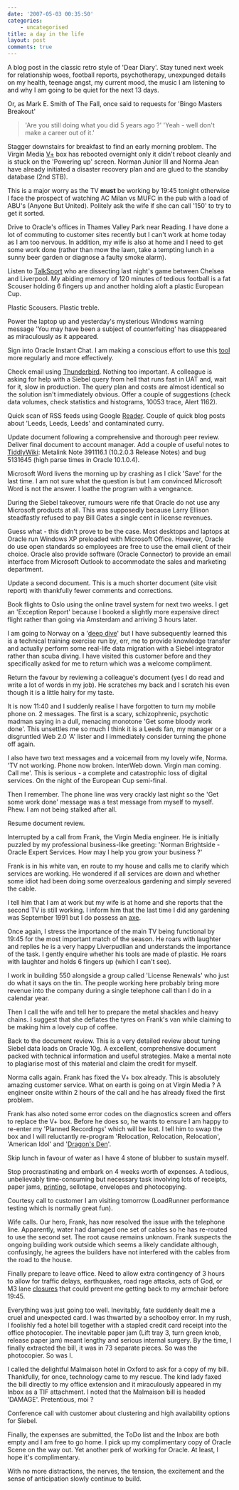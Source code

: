 ```yaml
---
date: '2007-05-03 00:35:50'
categories:
    - uncategorised
title: a day in the life
layout: post
comments: true
---
```

A blog post in the classic retro style of 'Dear Diary'. Stay tuned next
week for relationship woes, football reports, psychotherapy, unexpunged
details on my health, teenage angst, my current mood, the music I am
listening to and why I am going to be quiet for the next 13 days.

Or, as Mark E. Smith of The Fall, once said to requests for 'Bingo
Masters Breakout'
> 'Are you still doing what you did 5 years ago ?'
> 'Yeah - well don't make a career out of it.'

Stagger downstairs for breakfast to find an early morning problem. The
Virgin Media
[V+](http://www.nbrightside.com/blog/2007/03/26/virgin-media-v-downgrade/)
box has rebooted overnight only it didn't reboot cleanly and is stuck on
the 'Powering up' screen.
Norman Junior III and Norma Jean have already initiated a disaster
recovery plan and are glued to the standby database (2nd STB).

This is a major worry as the TV **must** be working by 19:45 tonight
otherwise I face the prospect of watching AC Milan vs MUFC in the pub
with a load of ABU's (Anyone But United). Politely ask the wife if she
can call '150' to try to get it sorted.

Drive to Oracle's offices in Thames Valley Park near Reading. I have
done a lot of commuting to customer sites recently but I can't work at
home today as I am too nervous. In addition, my wife is also at home and
I need to get some work done (rather than mow the lawn, take a tempting
lunch in a sunny beer garden or diagnose a faulty smoke alarm).

Listen to [TalkSport](http://www.talksport.net/) who are dissecting last
night's game between Chelsea and Liverpool. My abiding memory of 120
minutes of tedious football is a fat Scouser holding 6 fingers up and
another holding aloft a plastic European Cup.

Plastic Scousers. Plastic treble.

Power the laptop up and yesterday's mysterious Windows warning message
'You may have been a subject of counterfeiting' has disappeared as
miraculously as it appeared.

Sign into Oracle Instant Chat. I am making a conscious effort to use
this
[tool](http://www.nbrightside.com/blog/2006/08/04/am-i-a-technology-luddite/)
more regularly and more effectively.

Check email using
[Thunderbird](http://www.nbrightside.com/blog/2005/08/23/firefox-and-thunderbird/).
Nothing too important. A colleague is asking for help with a Siebel
query from hell that runs fast in UAT and, wait for it, slow in
production. The query plan and costs are almost identical so the
solution isn't immediately obvious. Offer a couple of suggestions (check
data volumes, check statistics and histograms, 10053 trace, Alert 1162).

Quick scan of RSS feeds using Google
[Reader](http://www.nbrightside.com/blog/2007/02/18/resisting-the-lure-of-google-reader/).
Couple of quick blog posts about 'Leeds, Leeds, Leeds' and contaminated
curry.

Update document following a comprehensive and thorough peer review.
Deliver final document to account manager. Add a couple of useful notes
to
[TiddlyWiki](http://www.nbrightside.com/blog/2006/02/27/full-circle/):
Metalink Note 391116.1 (10.2.0.3 Release Notes) and bug 5131645 (high
parse times in Oracle 10.1.0.4).

Microsoft Word livens the morning up by crashing as I click 'Save' for
the last time. I am not sure what the question is but I am convinced
Microsoft Word is not the answer. I loathe the program with a vengeance.

During the Siebel takeover, rumours were rife that Oracle do not use any
Microsoft products at all. This was supposedly because Larry Ellison
steadfastly refused to pay Bill Gates a single cent in license revenues.

Guess what - this didn't prove to be the case. Most desktops and laptops
at Oracle run Windows XP preloaded with Microsoft Office. However,
Oracle do use open standards so employees are free to use the email
client of their choice. Oracle also provide software (Oracle Connector)
to provide an email interface from Microsoft Outlook to accommodate the
sales and marketing department.

Update a second document. This is a much shorter document (site visit
report) with thankfully fewer comments and corrections.

Book flights to Oslo using the online travel system for next two weeks.
I get an 'Exception Report' because I booked a slightly more expensive
direct flight rather than going via Amsterdam and arriving 3 hours
later.

I am going to Norway on a '[deep
dive](http://www.nbrightside.com/blog/2007/04/30/my-plans-for-the-future/)'
but I have subsequently learned this is a technical training exercise
run by, err, me to provide knowledge transfer and actually perform some
real-life data migration with a Siebel integrator rather than scuba
diving. I have visited this customer before and they specifically asked
for me to return which was a welcome compliment.

Return the favour by reviewing a colleague's document (yes I do read and
write a lot of words in my job). He scratches my back and I scratch his
even though it is a little hairy for my taste.

It is now 11:40 and I suddenly realise I have forgotten to turn my
mobile phone on. 2 messages. The first is a scary, schizophrenic,
psychotic madman saying in a dull, menacing monotone 'Get some bloody
work done'. This unsettles me so much I think it is a Leeds fan, my
manager or a disgruntled Web 2.0 'A' lister and I immediately consider
turning the phone off again.

I also have two text messages and a voicemail from my lovely wife,
Norma. 'TV not working. Phone now broken. InterWeb down. Virgin man
coming. Call me'. This is serious - a complete and catastrophic loss of
digital services. On the night of the European Cup semi-final.

Then I remember. The phone line was very crackly last night so the 'Get
some work done' message was a test message from myself to myself. Phew.
I am not being stalked after all.

Resume document review.

Interrupted by a call from Frank, the Virgin Media engineer. He is
initially puzzled by my professional business-like greeting: 'Norman
Brightside - Oracle Expert Services. How may I help you grow your
business ?'

Frank is in his white van, en route to my house and calls me to clarify
which services are working. He wondered if all services are down and
whether some idiot had been doing some overzealous gardening and simply
severed the cable.

I tell him that I am at work but my wife is at home and she reports that
the second TV is still working. I inform him that the last time I did
any gardening was September 1991 but I do possess an
[axe](http://www.nbrightside.com/blog/2006/04/04/axe-murderer/).

Once again, I stress the importance of the main TV being functional by
19:45 for the most important match of the season. He roars with laughter
and replies he is a very happy Liverpudlian and understands the
importance of the task. I gently enquire whether his tools are made of
plastic. He roars with laughter and holds 6 fingers up (which I can't
see).

I work in building 550 alongside a group called 'License Renewals' who
just do what it says on the tin. The people working here probably bring
more revenue into the company during a single telephone call than I do
in a calendar year.

Then I call the wife and tell her to prepare the metal shackles and
heavy chains. I suggest that she deflates the tyres on Frank's van while
claiming to be making him a lovely cup of coffee.

Back to the document review. This is a very detailed review about tuning
Siebel data loads on Oracle 10g. A excellent, comprehensive document
packed with technical information and useful strategies. Make a mental
note to plagiarise most of this material and claim the credit for
myself.

Norma calls again. Frank has fixed the V+ box already. This is
absolutely amazing customer service. What on earth is going on at Virgin
Media ? A engineer onsite within 2 hours of the call and he has already
fixed the first problem.

Frank has also noted some error codes on the diagnostics screen and
offers to replace the V+ box. Before he does so, he wants to ensure I am
happy to re-enter my 'Planned Recordings' which will be lost. I tell him
to swap the box and I will reluctantly re-program 'Relocation,
Relocation, Relocation', 'American Idol' and '[Dragon's
Den](http://www.nbrightside.com/blog/2006/09/16/dragons-den/)'.

Skip lunch in favour of water as I have 4 stone of blubber to sustain
myself.

Stop procrastinating and embark on 4 weeks worth of expenses. A tedious,
unbelievably time-consuming but necessary task involving lots of
receipts, paper jams,
[printing](http://www.nbrightside.com/blog/2006/06/19/born-of-frustration/),
sellotape, envelopes and photocopying.

Courtesy call to customer I am visiting tomorrow (LoadRunner performance
testing which is normally great fun).

Wife calls. Our hero, Frank, has now resolved the issue with the
telephone line. Apparently, water had damaged one set of cables so he
has re-routed to use the second set. The root cause remains unknown.
Frank suspects the ongoing building work outside which seems a likely
candidate although, confusingly, he agrees the builders have not
interfered with the cables from the road to the house.

Finally prepare to leave office. Need to allow extra contingency of 3
hours to allow for traffic delays, earthquakes, road rage attacks, acts
of God, or M3 lane
[closures](http://www.nbrightside.com/blog/2007/02/15/undercover-with-surrey-traffic-police/)
that could prevent me getting back to my armchair before 19:45.

Everything was just going too well. Inevitably, fate suddenly dealt me a
cruel and unexpected card. I was thwarted by a schoolboy error. In my
rush, I foolishly fed a hotel bill together with a stapled credit card
receipt into the office photocopier. The inevitable paper jam (Lift tray
3, turn green knob, release paper jam) meant lengthy and serious
internal surgery. By the time, I finally extracted the bill, it was in
73 separate pieces. So was the photocopier. So was I.

I called the delightful Malmaison hotel in Oxford to ask for a copy of
my bill. Thankfully, for once, technology came to my rescue. The kind
lady faxed the bill directly to my office extension and it miraculously
appeared in my Inbox as a TIF attachment. I noted that the Malmaison
bill is headed 'DAMAGE'. Pretentious, moi ?

Conference call with customer about clustering and high availability
options for Siebel.

Finally, the expenses are submitted, the ToDo list and the Inbox are
both empty and I am free to go home. I pick up my complimentary copy of
Oracle Scene on the way out. Yet another perk of working for Oracle. At
least, I hope it's complimentary.

With no more distractions, the nerves, the tension, the excitement and
the sense of anticipation slowly continue to build.


